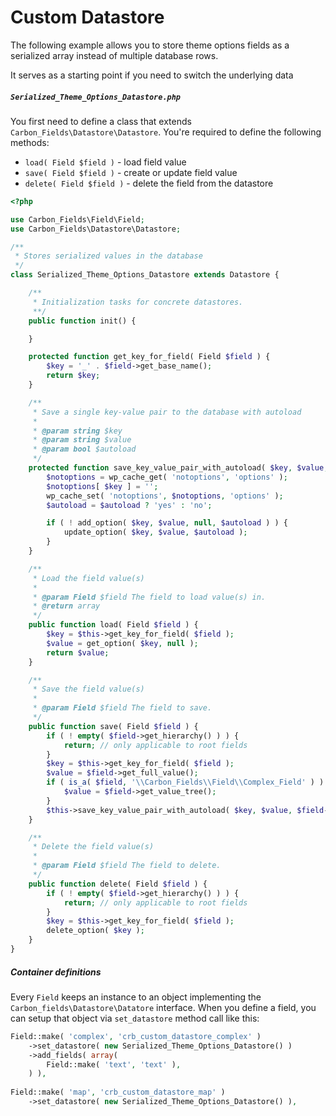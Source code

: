 # Custom Datastore

The following example allows you to store theme options fields as a serialized array instead of multiple database rows.

It serves as a starting point if you need to switch the underlying data

##### `Serialized_Theme_Options_Datastore.php`
You first need to define a class that extends `Carbon_Fields\Datastore\Datastore`. You're required to define the following methods:

 * `load( Field $field )` - load field value
 * `save( Field $field )` - create or update field value
 * `delete( Field $field )` - delete the field from the datastore

```php
<?php

use Carbon_Fields\Field\Field;
use Carbon_Fields\Datastore\Datastore;

/**
 * Stores serialized values in the database
 */
class Serialized_Theme_Options_Datastore extends Datastore {

    /**
     * Initialization tasks for concrete datastores.
     **/
    public function init() {

    }

    protected function get_key_for_field( Field $field ) {
        $key = '_' . $field->get_base_name();
        return $key;
    }

    /**
     * Save a single key-value pair to the database with autoload
     *
     * @param string $key
     * @param string $value
     * @param bool $autoload
     */
    protected function save_key_value_pair_with_autoload( $key, $value, $autoload ) {
        $notoptions = wp_cache_get( 'notoptions', 'options' );
        $notoptions[ $key ] = '';
        wp_cache_set( 'notoptions', $notoptions, 'options' );
        $autoload = $autoload ? 'yes' : 'no';

        if ( ! add_option( $key, $value, null, $autoload ) ) {
            update_option( $key, $value, $autoload );
        }
    }

    /**
     * Load the field value(s)
     *
     * @param Field $field The field to load value(s) in.
     * @return array
     */
    public function load( Field $field ) {
        $key = $this->get_key_for_field( $field );
        $value = get_option( $key, null );
        return $value;
    }

    /**
     * Save the field value(s)
     *
     * @param Field $field The field to save.
     */
    public function save( Field $field ) {
        if ( ! empty( $field->get_hierarchy() ) ) {
            return; // only applicable to root fields
        }
        $key = $this->get_key_for_field( $field );
        $value = $field->get_full_value();
        if ( is_a( $field, '\\Carbon_Fields\\Field\\Complex_Field' ) ) {
            $value = $field->get_value_tree();
        }
        $this->save_key_value_pair_with_autoload( $key, $value, $field->get_autoload() );
    }

    /**
     * Delete the field value(s)
     *
     * @param Field $field The field to delete.
     */
    public function delete( Field $field ) {
        if ( ! empty( $field->get_hierarchy() ) ) {
            return; // only applicable to root fields
        }
        $key = $this->get_key_for_field( $field );
        delete_option( $key );
    }
}
```

##### Container definitions
Every `Field` keeps an instance to an object implementing the `Carbon_fields\Datastore\Datatore` interface. When you define a field, you can setup that object via `set_datastore` method call like this:

```php
Field::make( 'complex', 'crb_custom_datastore_complex' )
    ->set_datastore( new Serialized_Theme_Options_Datastore() )
    ->add_fields( array(
        Field::make( 'text', 'text' ),
    ) ),
    
Field::make( 'map', 'crb_custom_datastore_map' )
    ->set_datastore( new Serialized_Theme_Options_Datastore() ),
```

